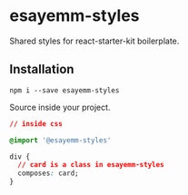 # esayemm-styles

Shared styles for react-starter-kit boilerplate.

## Installation

```
npm i --save esayemm-styles
```

Source inside your project.

```css
// inside css

@import '@esayemm-styles'

div {
  // card is a class in esayemm-styles
  composes: card;
}
```
